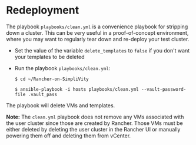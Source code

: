 # Redeployment


The playbook `playbooks/clean.yml` is a convenience playbook for stripping down a cluster. This can be very useful
in a proof-of-concept environment, where you may want to regularly tear down and re-deploy your test cluster.

- Set the value of the variable `delete_templates` to `false` if you don't want your templates to be deleted
- Run the playbook `playbooks/clean.yml`:

    ```
    $ cd ~/Rancher-on-SimpliVity
    
    $ ansible-playbook -i hosts playbooks/clean.yml --vault-password-file .vault_pass
    ```

The playbook will delete VMs and templates.

**Note:** The `clean.yml` playbook does not remove any VMs associated with the user cluster since those are created by Rancher.  Those VMs must be either deleted by deleting the user cluster in the Rancher UI or manually powering them off and deleting them from vCenter.



